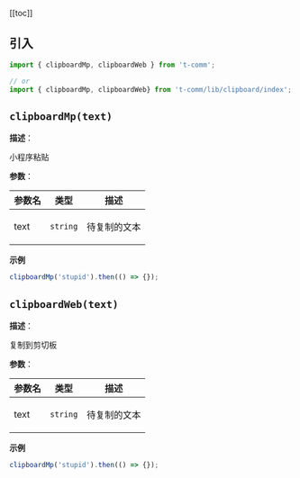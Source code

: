 [[toc]]

<h2>引入</h2>

```ts
import { clipboardMp, clipboardWeb } from 't-comm';

// or
import { clipboardMp, clipboardWeb} from 't-comm/lib/clipboard/index';
```


## `clipboardMp(text)` 


**描述**：<p>小程序粘贴</p>

**参数**：


| 参数名 | 类型 | 描述 |
| --- | --- | --- |
| text | <code>string</code> | <p>待复制的文本</p> |



**示例**

```ts
clipboardMp('stupid').then(() => {});
```
<a name="clipboardWeb"></a>

## `clipboardWeb(text)` 


**描述**：<p>复制到剪切板</p>

**参数**：


| 参数名 | 类型 | 描述 |
| --- | --- | --- |
| text | <code>string</code> | <p>待复制的文本</p> |



**示例**

```ts
clipboardMp('stupid').then(() => {});
```

